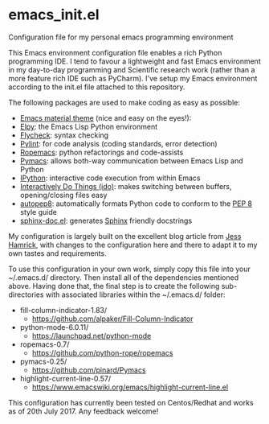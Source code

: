 # emacs_init.el
Configuration file for my personal emacs programming environment

This Emacs environment configuration file enables a rich Python programming IDE. I tend to favour a lightweight and fast Emacs environment in my day-to-day programming and Scientific research work (rather than a more feature rich IDE such as PyCharm).
I've setup my Emacs environment according to the init.el file attached to this repository. 

The following packages are used to make coding as easy as possible:

* [Emacs material theme](https://github.com/cpaulik/emacs-material-theme) (nice and easy on the eyes!): 
* [Elpy](https://github.com/jorgenschaefer/elpy): the Emacs Lisp Python environment
* [Flycheck](http://www.flycheck.org/en/latest/): syntax checking
* [Pylint](https://www.pylint.org/): for code analysis (coding standards, error detection)
* [Ropemacs](https://github.com/python-rope/ropemacs): python refactorings and code-assists 
* [Pymacs](https://github.com/pinard/Pymacs): allows both-way communication between Emacs Lisp and Python 
* [IPython](http://ipython.org/): interactive code execution from within Emacs 
* [Interactively Do Things (ido)](https://www.emacswiki.org/emacs/InteractivelyDoThings): makes switching between buffers, opening/closing files easy
* [autopep8](https://pypi.python.org/pypi/autopep8): automatically formats Python code to conform to the [PEP 8](https://www.python.org/dev/peps/pep-0008/) style guide
* [sphinx-doc.el](https://github.com/naiquevin/sphinx-doc.el): generates [Sphinx](http://www.sphinx-doc.org/en/stable/) friendly docstrings

My configuration is largely built on the excellent blog article from [Jess Hamrick](http://www.jesshamrick.com/2012/09/18/emacs-as-a-python-ide), with changes to the configuration here and there to adapt it to my own tastes and requirements. 

To use this configuration in your own work, simply copy this file into your ~/.emacs.d/ directory. Then install all of the dependencies mentioned above. Having done that, the final step is to create the following sub-directories with associated libraries within 
the ~/.emacs.d/ folder:

* fill-column-indicator-1.83/  
  * https://github.com/alpaker/Fill-Column-Indicator
* python-mode-6.0.11/ 
  * https://launchpad.net/python-mode
* ropemacs-0.7/ 
  * https://github.com/python-rope/ropemacs
* pymacs-0.25/ 
  * https://github.com/pinard/Pymacs
* highlight-current-line-0.57/ 
  * https://www.emacswiki.org/emacs/highlight-current-line.el

This configuration has currently been tested on Centos/Redhat and works as of 20th July 2017. Any feedback welcome!